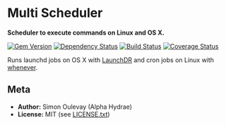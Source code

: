 # Multi Scheduler

**Scheduler to execute commands on Linux and OS X.**

[![Gem Version](https://badge.fury.io/rb/multi_scheduler.png)](http://badge.fury.io/rb/multi_scheduler)
[![Dependency Status](https://gemnasium.com/AlphaHydrae/multi_scheduler.png)](https://gemnasium.com/AlphaHydrae/multi_scheduler)
[![Build Status](https://secure.travis-ci.org/AlphaHydrae/multi_scheduler.png)](http://travis-ci.org/AlphaHydrae/multi_scheduler)
[![Coverage Status](https://coveralls.io/repos/AlphaHydrae/multi_scheduler/badge.png?branch=master)](https://coveralls.io/r/AlphaHydrae/multi_scheduler?branch=master)

Runs launchd jobs on OS X with [LaunchDR](https://github.com/elliottcable/launchdr) and cron jobs on Linux with [whenever](https://github.com/javan/whenever).

## Meta

* **Author:** Simon Oulevay (Alpha Hydrae)
* **License:** MIT (see [LICENSE.txt](https://raw.github.com/AlphaHydrae/multi_scheduler/master/LICENSE.txt))
